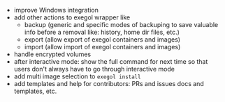 - improve Windows integration
- add other actions to exegol wrapper like 
  - backup (generic and specific modes of backuping to save valuable info before a removal like: history, home dir files, etc.)
  - export (allow export of exegol containers and images)
  - import (allow import of exegol containers and images)
- handle encrypted volumes
- after interactive mode: show the full command for next time so that users don't always have to go through interactive mode
- add multi image selection to `exegol install`
- add templates and help for contributors: PRs and issues docs and templates, etc.